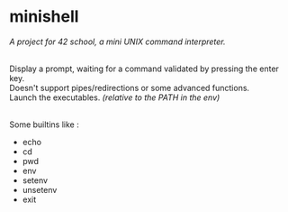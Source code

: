 # minishell

*A project for 42 school, a mini UNIX command interpreter.*

</br> Display a prompt, waiting for a command validated by pressing the enter key.
</br> Doesn't support pipes/redirections or some advanced functions.
</br> Launch the executables. *(relative to the PATH in the env)*

</br> Some builtins like :
<ul>
 <li>echo </li>
<li> cd </li>
<li> pwd </li>
<li> env </li>
<li> setenv </li>
<li> unsetenv </li>
<li> exit </li>
</ul>

